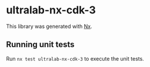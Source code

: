 # ultralab-nx-cdk-3

This library was generated with [Nx](https://nx.dev).

## Running unit tests

Run `nx test ultralab-nx-cdk-3` to execute the unit tests.
